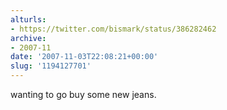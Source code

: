 ```yaml
---
alturls:
- https://twitter.com/bismark/status/386282462
archive:
- 2007-11
date: '2007-11-03T22:08:21+00:00'
slug: '1194127701'
---
```


wanting to go buy some new jeans.

